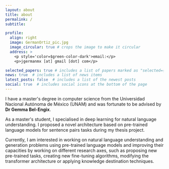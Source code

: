 ```yaml
---
layout: about
title: about
permalink: /
subtitle:

profile:
  align: right
  image: GermanOrtiz_pic.jpg
  image_circular: true # crops the image to make it circular
  address: >
    <p style='color=$green-color-dark'>email:</p>
    <p>jgermanmx [at] gmail [dot] com</p>

selected_papers: true # includes a list of papers marked as "selected={true}"
news: true  # includes a list of news items
latest_posts: false  # includes a list of the newest posts
social: true  # includes social icons at the bottom of the page
---
```

I have a master's degree in computer science from the Universidad Nacional Autónoma de México (UNAM) and was fortunate to be advised by **Dr Gemma Bel-Engix**.

As a master's student, I specialised in deep learning for natural language understanding. I proposed a novel architecture based on pre-trained language models for sentence pairs tasks during my thesis project. 

Currently, I am interested in working on natural language understanding and generation problems using pre-trained language models and improving their capacities by working on different research axes, such as proposing new pre-trained tasks, creating new fine-tuning algorithms, modifying the transformer architecture or applying knowledge destination techniques.

